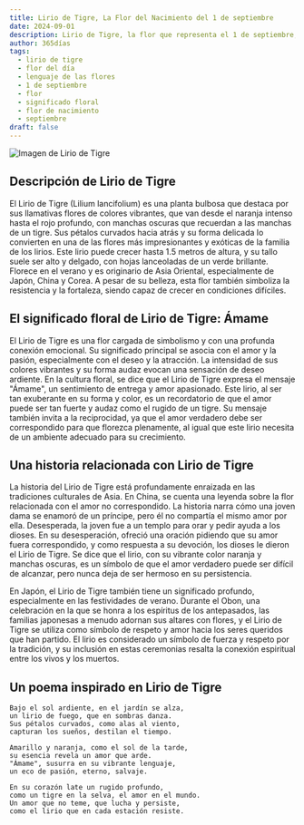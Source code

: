 ```yaml
---
title: Lirio de Tigre, La Flor del Nacimiento del 1 de septiembre
date: 2024-09-01
description: Lirio de Tigre, la flor que representa el 1 de septiembre, simboliza Ámame. Descubre su fascinante historia, significado en el lenguaje de las flores y una poesía que celebra su belleza.
author: 365días
tags:
  - lirio de tigre
  - flor del día
  - lenguaje de las flores
  - 1 de septiembre
  - flor
  - significado floral
  - flor de nacimiento
  - septiembre
draft: false
---
```


![Imagen de Lirio de Tigre](https://cdn.pixabay.com/photo/2020/07/10/12/20/lily-5390522_960_720.jpg#center)


## Descripción de Lirio de Tigre

El Lirio de Tigre (Lilium lancifolium) es una planta bulbosa que destaca por sus llamativas flores de colores vibrantes, que van desde el naranja intenso hasta el rojo profundo, con manchas oscuras que recuerdan a las manchas de un tigre. Sus pétalos curvados hacia atrás y su forma delicada lo convierten en una de las flores más impresionantes y exóticas de la familia de los lirios. Este lirio puede crecer hasta 1.5 metros de altura, y su tallo suele ser alto y delgado, con hojas lanceoladas de un verde brillante. Florece en el verano y es originario de Asia Oriental, especialmente de Japón, China y Corea. A pesar de su belleza, esta flor también simboliza la resistencia y la fortaleza, siendo capaz de crecer en condiciones difíciles.

## El significado floral de Lirio de Tigre: Ámame

El Lirio de Tigre es una flor cargada de simbolismo y con una profunda conexión emocional. Su significado principal se asocia con el amor y la pasión, especialmente con el deseo y la atracción. La intensidad de sus colores vibrantes y su forma audaz evocan una sensación de deseo ardiente. En la cultura floral, se dice que el Lirio de Tigre expresa el mensaje "Ámame", un sentimiento de entrega y amor apasionado. Este lirio, al ser tan exuberante en su forma y color, es un recordatorio de que el amor puede ser tan fuerte y audaz como el rugido de un tigre. Su mensaje también invita a la reciprocidad, ya que el amor verdadero debe ser correspondido para que florezca plenamente, al igual que este lirio necesita de un ambiente adecuado para su crecimiento.

## Una historia relacionada con Lirio de Tigre

La historia del Lirio de Tigre está profundamente enraizada en las tradiciones culturales de Asia. En China, se cuenta una leyenda sobre la flor relacionada con el amor no correspondido. La historia narra cómo una joven dama se enamoró de un príncipe, pero él no compartía el mismo amor por ella. Desesperada, la joven fue a un templo para orar y pedir ayuda a los dioses. En su desesperación, ofreció una oración pidiendo que su amor fuera correspondido, y como respuesta a su devoción, los dioses le dieron el Lirio de Tigre. Se dice que el lirio, con su vibrante color naranja y manchas oscuras, es un símbolo de que el amor verdadero puede ser difícil de alcanzar, pero nunca deja de ser hermoso en su persistencia.

En Japón, el Lirio de Tigre también tiene un significado profundo, especialmente en las festividades de verano. Durante el Obon, una celebración en la que se honra a los espíritus de los antepasados, las familias japonesas a menudo adornan sus altares con flores, y el Lirio de Tigre se utiliza como símbolo de respeto y amor hacia los seres queridos que han partido. El lirio es considerado un símbolo de fuerza y respeto por la tradición, y su inclusión en estas ceremonias resalta la conexión espiritual entre los vivos y los muertos.

## Un poema inspirado en Lirio de Tigre

```
Bajo el sol ardiente, en el jardín se alza,
un lirio de fuego, que en sombras danza.
Sus pétalos curvados, como alas al viento,
capturan los sueños, destilan el tiempo.

Amarillo y naranja, como el sol de la tarde,
su esencia revela un amor que arde.
"Ámame", susurra en su vibrante lenguaje,
un eco de pasión, eterno, salvaje.

En su corazón late un rugido profundo,
como un tigre en la selva, el amor en el mundo.
Un amor que no teme, que lucha y persiste,
como el lirio que en cada estación resiste.
```